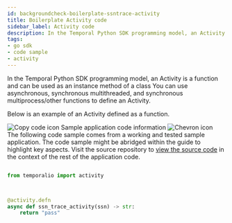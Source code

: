 ```yaml
---
id: backgroundcheck-boilerplate-ssntrace-activity
title: Boilerplate Activity code
sidebar_label: Activity code
description: In the Temporal Python SDK programming model, an Activity is an function.
tags:
- go sdk
- code sample
- activity
---
```


<!-- DO NOT EDIT THIS FILE DIRECTLY.
THIS FILE IS GENERATED from https://github.com/temporalio/documentation-samples-python/blob/develop-patching/backgroundcheck_boilerplate/activities/ssntraceactivity_dacx.py. -->

In the Temporal Python SDK programming model, an Activity is a function and can be used as an instance method of a class
You can use asynchronous, synchronous multithreaded, and synchronous multiprocess/other functions to define an Activity.

Below is an example of an Activity defined as a function.

<div class="copycode-notice-container"><div class="copycode-notice"><img data-style="copycode-icon" src="/icons/copycode.png" alt="Copy code icon" /> Sample application code information <img id="i-134f1240-5bde-4cae-aa76-afdc8421fc4e" data-event="clickable-copycode-info" data-style="chevron-icon" src="/icons/chevron.png" alt="Chevron icon" /></div><div id="copycode-info-134f1240-5bde-4cae-aa76-afdc8421fc4e" class="copycode-info">The following code sample comes from a working and tested sample application. The code sample might be abridged within the guide to highlight key aspects. Visit the source repository to <a href="https://github.com/temporalio/documentation-samples-python/blob/develop-patching/backgroundcheck_boilerplate/activities/ssntraceactivity_dacx.py">view the source code</a> in the context of the rest of the application code.</div></div>

```python

from temporalio import activity



@activity.defn
async def ssn_trace_activity(ssn) -> str:
    return "pass"
```

